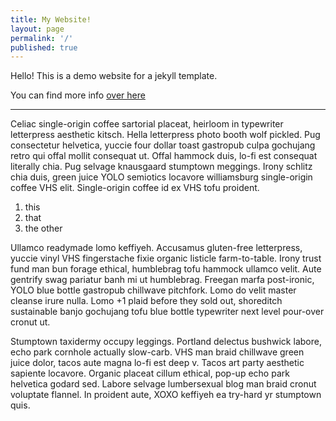 ```yaml
---
title: My Website!
layout: page
permalink: '/'
published: true
---
```

Hello! This is a demo website for a jekyll template.

You can find more info [over here](https://github.com/amonks/jekyll-template)

* * *

Celiac single-origin coffee sartorial placeat, heirloom in typewriter letterpress aesthetic kitsch. Hella letterpress photo booth wolf pickled. Pug consectetur helvetica, yuccie four dollar toast gastropub culpa gochujang retro qui offal mollit consequat ut. Offal hammock duis, lo-fi est consequat literally chia. Pug selvage knausgaard stumptown meggings. Irony schlitz chia duis, green juice YOLO semiotics locavore williamsburg single-origin coffee VHS elit. Single-origin coffee id ex VHS tofu proident.

1. this
2. that
3. the other

Ullamco readymade lomo keffiyeh. Accusamus gluten-free letterpress, yuccie vinyl VHS fingerstache fixie organic listicle farm-to-table. Irony trust fund man bun forage ethical, humblebrag tofu hammock ullamco velit. Aute gentrify swag pariatur banh mi ut humblebrag. Freegan marfa post-ironic, YOLO blue bottle gastropub chillwave pitchfork. Lomo do velit master cleanse irure nulla. Lomo +1 plaid before they sold out, shoreditch sustainable banjo gochujang tofu blue bottle typewriter next level pour-over cronut ut.

Stumptown taxidermy occupy leggings. Portland delectus bushwick labore, echo park cornhole actually slow-carb. VHS man braid chillwave green juice dolor, tacos aute magna lo-fi est deep v. Tacos art party aesthetic sapiente locavore. Organic placeat cillum ethical, pop-up echo park helvetica godard sed. Labore selvage lumbersexual blog man braid cronut voluptate flannel. In proident aute, XOXO keffiyeh ea try-hard yr stumptown quis.
